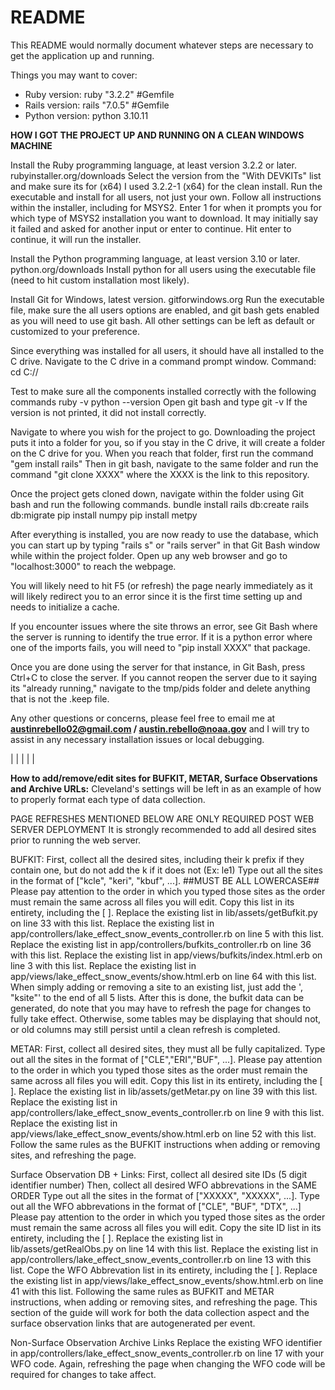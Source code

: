 # README

This README would normally document whatever steps are necessary to get the
application up and running.

Things you may want to cover:

* Ruby version: ruby "3.2.2" #Gemfile
* Rails version: rails "7.0.5" #Gemfile
* Python version: python 3.10.11

**HOW I GOT THE PROJECT UP AND RUNNING ON A CLEAN WINDOWS MACHINE**

Install the Ruby programming language, at least version 3.2.2 or later.
rubyinstaller.org/downloads
Select the version from the "With DEVKITs" list and make sure its for (x64)
I used 3.2.2-1 (x64) for the clean install.
Run the executable and install for all users, not just your own.
Follow all instructions within the installer, including for MSYS2. Enter 1 for when it prompts you for which type of MSYS2 installation you want to download.
It may initially say it failed and asked for another input or enter to continue. Hit enter to continue, it will run the installer.

Install the Python programming language, at least version 3.10 or later.
python.org/downloads
Install python for all users using the executable file (need to hit custom installation most likely).

Install Git for Windows, latest version.
gitforwindows.org
Run the executable file, make sure the all users options are enabled, and git bash gets enabled as you will need to use git bash. All other settings can be left as default or customized to your preference.

Since everything was installed for all users, it should have all installed to the C drive. Navigate to the C drive in a command prompt window.
Command: cd C://

Test to make sure all the components installed correctly with the following commands
ruby -v
python --version
Open git bash and type git -v
If the version is not printed, it did not install correctly.

Navigate to where you wish for the project to go. Downloading the project puts it into a folder for you, so if you stay in the C drive, it will create a folder on the C drive for you.
When you reach that folder, first run the command "gem install rails"
Then in git bash, navigate to the same folder and run the command "git clone XXXX" where the XXXX is the link to this repository.

Once the project gets cloned down, navigate within the folder using Git bash and run the following commands.
bundle install
rails db:create
rails db:migrate
pip install numpy
pip install metpy

After everything is installed, you are now ready to use the database, which you can start up by typing "rails s" or "rails server" in that Git Bash window while within the project folder. Open up any web browser and go to "localhost:3000" to reach the webpage.

You will likely need to hit F5 (or refresh) the page nearly immediately as it will likely redirect you to an error since it is the first time setting up and needs to initialize a cache.

If you encounter issues where the site throws an error, see Git Bash where the server is running to identify the true error. If it is a python error where one of the imports fails, you will need to "pip install XXXX" that package.

Once you are done using the server for that instance, in Git Bash, press Ctrl+C to close the server.
If you cannot reopen the server due to it saying its "already running," navigate to the tmp/pids folder and delete anything that is not the .keep file.

Any other questions or concerns, please feel free to email me at **austinrebello02@gmail.com / austin.rebello@noaa.gov** and I will try to assist in any necessary installation issues or local debugging.

|
|
|
|
|

**How to add/remove/edit sites for BUFKIT, METAR, Surface Observations and Archive URLs:**
Cleveland's settings will be left in as an example of how to properly format each type of data collection.

PAGE REFRESHES MENTIONED BELOW ARE ONLY REQUIRED POST WEB SERVER DEPLOYMENT
It is strongly recommended to add all desired sites prior to running the web server.

BUFKIT:
    First, collect all the desired sites, including their k prefix if they contain one, but do not add the k if it does not (Ex: le1)
    Type out all the sites in the format of ["kcle", "keri", "kbuf", ...]. ##MUST BE ALL LOWERCASE##
    Please pay attention to the order in which you typed those sites as the order must remain the same across all files you will edit.
    Copy this list in its entirety, including the [ ].
    Replace the existing list in lib/assets/getBufkit.py on line 33 with this list.
    Replace the existing list in app/controllers/lake_effect_snow_events_controller.rb on line 5 with this list.
    Replace the existing list in app/controllers/bufkits_controller.rb on line 36 with this list.
    Replace the existing list in app/views/bufkits/index.html.erb on line 3 with this list.
    Replace the existing list in app/views/lake_effect_snow_events/show.html.erb on line 64 with this list.
    When simply adding or removing a site to an existing list, just add the ', "ksite"' to the end of all 5 lists.
    After this is done, the bufkit data can be generated, do note that you may have to refresh the page for changes to fully take effect.
    Otherwise, some tables may be displaying that should not, or old columns may still persist until a clean refresh is completed.

METAR:
    First, collect all desired sites, they must all be fully capitalized.
    Type out all the sites in the format of ["CLE","ERI","BUF", ...].
    Please pay attention to the order in which you typed those sites as the order must remain the same across all files you will edit.
    Copy this list in its entirety, including the [ ].
    Replace the existing list in lib/assets/getMetar.py on line 39 with this list.
    Replace the existing list in app/controllers/lake_effect_snow_events_controller.rb on line 9 with this list.
    Replace the existing list in app/views/lake_effect_snow_events/show.html.erb on line 52 with this list.
    Follow the same rules as the BUFKIT instructions when adding or removing sites, and refreshing the page.

Surface Observation DB + Links:
    First, collect all desired site IDs (5 digit identifier number)
    Then, collect all desired WFO abbrevations in the SAME ORDER
    Type out all the sites in the format of ["XXXXX", "XXXXX", ...].
    Type out all the WFO abbrevations in the format of ["CLE", "BUF", "DTX", ...]
    Please pay attention to the order in which you typed those sites as the order must remain the same across all files you will edit.
    Copy the site ID list in its entirety, including the [ ].
    Replace the existing list in lib/assets/getRealObs.py on line 14 with this list.
    Replace the existing list in app/controllers/lake_effect_snow_events_controller.rb on line 13 with this list.
    Cope the WFO Abbrevation list  in its entirety, including the [ ].
    Replace the existing list in app/views/lake_effect_snow_events/show.html.erb on line 41 with this list.
    Following the same rules as BUFKIT and METAR instructions, when adding or removing sites, and refreshing the page.
    This section of the guide will work for both the data collection aspect and the surface observation links that are autogenerated per event.

Non-Surface Observation Archive Links
    Replace the existing WFO identifier in app/controllers/lake_effect_snow_events_controller.rb on line 17 with your WFO code.
    Again, refreshing the page when changing the WFO code will be required for changes to take affect.
    

